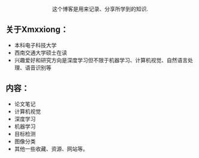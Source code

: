<center>这个博客是用来记录、分享所学到的知识.</center>


## 关于Xmxxiong：
* 本科电子科技大学  
* 西南交通大学硕士在读  
* 兴趣爱好和研究方向是深度学习但不限于机器学习、计算机视觉、自然语言处理、语音识别等  

## 内容：
* 论文笔记  
* 计算机视觉  
* 深度学习  
* 机器学习  
* 目标检测  
* 图像分类  
* 其他一些收藏、资源、网站等。

